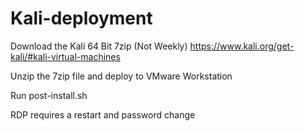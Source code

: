 # Kali-deployment

Download the Kali 64 Bit 7zip (Not Weekly) https://www.kali.org/get-kali/#kali-virtual-machines

Unzip the 7zip file and deploy to VMware Workstation

Run post-install.sh

RDP requires a restart and password change

